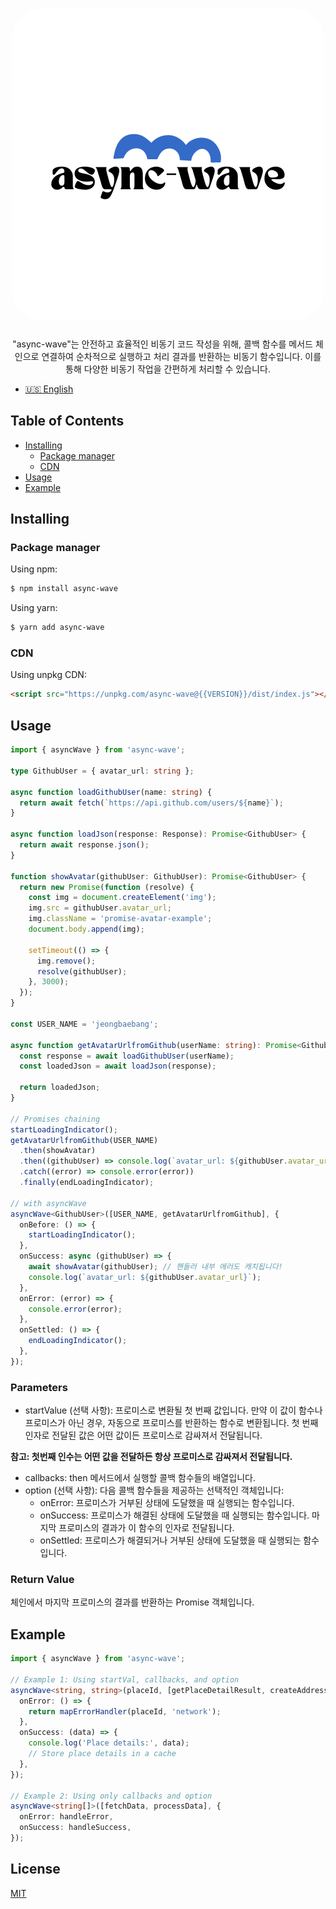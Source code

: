 <h1 align="center">
   <b>
      <img src="assets/async-wave.png" alt="async-wave logo" style="height: 500px; width:500px; border-radius: 50px;"/><br>
   </b>
</h1>

<p align="center">"async-wave"는 안전하고 효율적인 비동기 코드 작성을 위해, 콜백 함수를 메서드 체인으로 연결하여 순차적으로 실행하고 처리 결과를 반환하는 비동기 함수입니다. 이를 통해 다양한 비동기 작업을 간편하게 처리할 수 있습니다.</p>

- [🇺🇸 English](./README-US.md)

## Table of Contents

- [Installing](#installing)
  - [Package manager](#package-manager)
  - [CDN](#cdn)
- [Usage](#Usage)
- [Example](#example)

## Installing

### Package manager

Using npm:

```bash
$ npm install async-wave
```

Using yarn:

```bash
$ yarn add async-wave
```

### CDN

Using unpkg CDN:

```html
<script src="https://unpkg.com/async-wave@{{VERSION}}/dist/index.js"></script>
```

## Usage

```typescript
import { asyncWave } from 'async-wave';

type GithubUser = { avatar_url: string };

async function loadGithubUser(name: string) {
  return await fetch(`https://api.github.com/users/${name}`);
}

async function loadJson(response: Response): Promise<GithubUser> {
  return await response.json();
}

function showAvatar(githubUser: GithubUser): Promise<GithubUser> {
  return new Promise(function (resolve) {
    const img = document.createElement('img');
    img.src = githubUser.avatar_url;
    img.className = 'promise-avatar-example';
    document.body.append(img);

    setTimeout(() => {
      img.remove();
      resolve(githubUser);
    }, 3000);
  });
}

const USER_NAME = 'jeongbaebang';

async function getAvatarUrlfromGithub(userName: string): Promise<GithubUser> {
  const response = await loadGithubUser(userName);
  const loadedJson = await loadJson(response);

  return loadedJson;
}

// Promises chaining
startLoadingIndicator();
getAvatarUrlfromGithub(USER_NAME)
  .then(showAvatar)
  .then((githubUser) => console.log(`avatar_url: ${githubUser.avatar_url}`))
  .catch((error) => console.error(error))
  .finally(endLoadingIndicator);

// with asyncWave
asyncWave<GithubUser>([USER_NAME, getAvatarUrlfromGithub], {
  onBefore: () => {
    startLoadingIndicator();
  },
  onSuccess: async (githubUser) => {
    await showAvatar(githubUser); // 핸들러 내부 에러도 캐치됩니다!
    console.log(`avatar_url: ${githubUser.avatar_url}`);
  },
  onError: (error) => {
    console.error(error);
  },
  onSettled: () => {
    endLoadingIndicator();
  },
});
```

### Parameters

- startValue (선택 사항): 프로미스로 변환될 첫 번째 값입니다. 만약 이 값이 함수나 프로미스가 아닌 경우, 자동으로 프로미스를 반환하는 함수로 변환됩니다. 첫 번째 인자로 전달된 값은 어떤 값이든 프로미스로 감싸져서 전달됩니다.

**참고: 첫번째 인수는 어떤 값을 전달하든 항상 프로미스로 감싸져서 전달됩니다.**

- callbacks: then 메서드에서 실행할 콜백 함수들의 배열입니다.
- option (선택 사항): 다음 콜백 함수들을 제공하는 선택적인 객체입니다:
  - onError: 프로미스가 거부된 상태에 도달했을 때 실행되는 함수입니다.
  - onSuccess: 프로미스가 해결된 상태에 도달했을 때 실행되는 함수입니다. 마지막 프로미스의 결과가 이 함수의 인자로 전달됩니다.
  - onSettled: 프로미스가 해결되거나 거부된 상태에 도달했을 때 실행되는 함수입니다.

### Return Value

체인에서 마지막 프로미스의 결과를 반환하는 Promise 객체입니다.

## Example

```typescript
import { asyncWave } from 'async-wave';

// Example 1: Using startVal, callbacks, and option
asyncWave<string, string>(placeId, [getPlaceDetailResult, createAddress], {
  onError: () => {
    return mapErrorHandler(placeId, 'network');
  },
  onSuccess: (data) => {
    console.log('Place details:', data);
    // Store place details in a cache
  },
});

// Example 2: Using only callbacks and option
asyncWave<string[]>([fetchData, processData], {
  onError: handleError,
  onSuccess: handleSuccess,
});
```

## License

[MIT](https://github.com/jeongbaebang/async-wave/blob/main/LICENSE)
